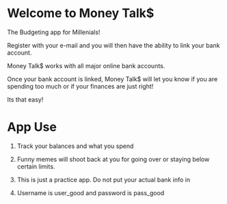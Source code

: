 # Welcome to Money Talk$
The Budgeting app for Millenials!

Register with your e-mail and you will then have the ability to link your bank account.

Money Talk$ works with all major online bank accounts. 

Once your bank account is linked, Money Talk$ will let you know if you are spending too much or if your finances are 
just right!

Its that easy!

# App Use

1. Track your balances and what you spend

2. Funny memes will shoot back at you for going over or staying below certain limits. 

3. This is just a practice app. Do not put your actual bank info in

4. Username is user_good and password is pass_good
